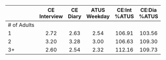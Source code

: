 
|                      | CE<br>Interview |  CE<br>Diary | ATUS<br>Weekday | CE:Int<br>%ATUS | CE:Dia<br>%ATUS |
| -------------------- | :----------: | :----------: | :----------: | :----------: | :----------: |
| # of Adults          |              |              |              |              |              |
| 1                    |         2.72 |         2.63 |         2.54 |       106.91 |       103.56 |
| 2                    |         3.20 |         3.28 |         3.00 |       106.63 |       109.30 |
| 3+                   |         2.60 |         2.54 |         2.32 |       112.16 |       109.73 |

